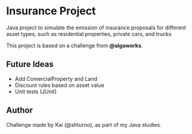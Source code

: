 # Insurance Project
Java project to simulate the emission of insurance proposals for different asset types, such as residential properties, private cars, and trucks


This project is based on a challenge from **@algaworks**.

## Future Ideas
- Add ComercialProperty and Land
- Discount rules based on asset value
- Unit tests (JUnit)

## Author
Challenge made by Kai (@shturno), as part of my Java studies.
